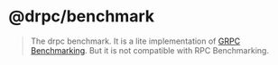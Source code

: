 # @drpc/benchmark

> The drpc benchmark. It is a lite implementation of [GRPC Benchmarking](https://grpc.io/docs/guides/benchmarking/). But
> it is not compatible with RPC Benchmarking.
